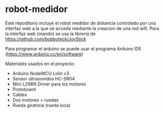 # robot-medidor
Este repoditorio incluye el robot medidor de distancia controlado por una interfaz web a la que se accede mediante la creacion de una red wifi. 
Para la interfaz web (mando) se usa la libreria de https://github.com/bobboteck/JoyStick

Para programar el arduino se puede usar el programa Arduino IDE (https://www.arduino.cc/en/software)

Materiales usados en el proyecto:

- Arduino NodeMCU Lolin v3
- Sensor ultrasonidos HC-SR04
- Mini L298N Driver para los motores
- Protoboard
- Cables
- Dos motores + ruedas
- Rueda giratoria (rueda loca)

